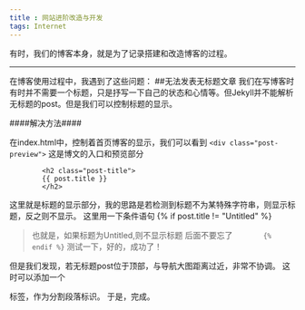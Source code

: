 ```yaml
---
title : 网站进阶改造与开发
tags: Internet
---
```


有时，我们的博客本身，就是为了记录搭建和改造博客的过程。

---

在博客使用过程中，我遇到了这些问题：
##无法发表无标题文章
我们在写博客时有时并不需要一个标题，只是抒写一下自己的状态和心情等。但Jekyll并不能解析无标题的post。但是我们可以控制标题的显示。

####解决方法####

在index.html中，控制着首页博客的显示，我们可以看到
`<div class="post-preview">`
这是博文的入口和预览部分
```
        <h2 class="post-title">           
        {{ post.title }}
        </h2>
```
这里就是标题的显示部分，我的思路是若检测到标题不为某特殊字符串，则显示标题，反之则不显示。
这里用一下条件语句
        {% if post.title != "Untitled" %} 
>也就是，如果标题为Untitled,则不显示标题
后面不要忘了
`        {% endif %} `
测试一下，好的，成功了！

但是我们发现，若无标题post位于顶部，与导航大图距离过近，非常不协调。
这时可以添加一个<p>标签，作为分割段落标识。
于是，完成。
